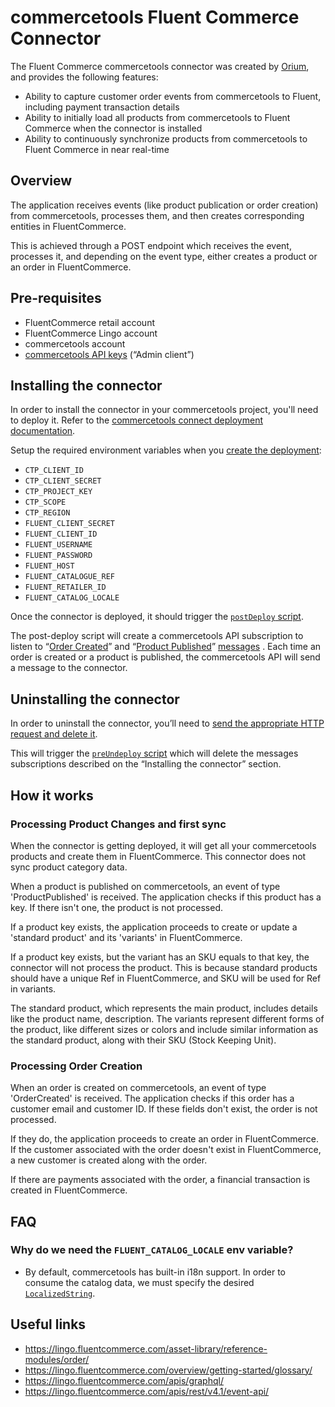 # commercetools Fluent Commerce Connector

The Fluent Commerce commercetools connector was created by [Orium](https://orium.com/), and provides the following features:
- Ability to capture customer order events from commercetools to Fluent, including payment transaction details
- Ability to initially load all products from commercetools to Fluent Commerce when the connector is installed
- Ability to continuously synchronize products from commercetools to Fluent Commerce in near real-time

## Overview

The application receives events (like product publication or order creation) from commercetools, processes them, and then creates corresponding entities in FluentCommerce.

This is achieved through a POST endpoint which receives the event, processes it, and depending on the event type, either creates a product or an order in FluentCommerce.

## Pre-requisites
  - FluentCommerce retail account
  - FluentCommerce Lingo account
  - commercetools account
  - [commercetools API keys](https://docs.commercetools.com/getting-started/create-api-client) (“Admin client”)

## Installing the connector
In order to install the connector in your commercetools project, you'll need to deploy it. Refer to the [commercetools connect deployment documentation](https://docs.commercetools.com/connect/concepts#deployments).

Setup the required environment variables when you [create the deployment](https://docs.commercetools.com/connect/getting-started#create-a-deployment):

- `CTP_CLIENT_ID`
- `CTP_CLIENT_SECRET`
- `CTP_PROJECT_KEY`
- `CTP_SCOPE`
- `CTP_REGION`
- `FLUENT_CLIENT_SECRET`
- `FLUENT_CLIENT_ID`
- `FLUENT_USERNAME`
- `FLUENT_PASSWORD`
- `FLUENT_HOST`
- `FLUENT_CATALOGUE_REF`
- `FLUENT_RETAILER_ID`
- `FLUENT_CATALOG_LOCALE`

Once the connector is deployed, it should trigger the [`postDeploy` script](https://docs.commercetools.com/connect/convert-existing-integration#postdeploy).

The post-deploy script will create a commercetools API subscription to listen to “[Order Created](https://docs.commercetools.com/api/projects/messages#order-created)” and “[Product Published](https://docs.commercetools.com/api/projects/messages#product-published)” [messages](https://docs.commercetools.com/api/projects/messages) . Each time an order is created or a product is published, the commercetools API will send a message to the connector.

## Uninstalling the connector

In order to uninstall the connector, you’ll need to [send the appropriate HTTP request and delete it](https://docs.commercetools.com/connect/deployments#delete-deployment).

This will trigger the [`preUndeploy` script](https://docs.commercetools.com/connect/convert-existing-integration#preundeploy) which will delete the messages subscriptions described on the “Installing the connector” section.

## How it works


### Processing Product Changes and first sync

When the connector is getting deployed, it will get all your commercetools products and create them in FluentCommerce. This connector does not sync product category data.

When a product is published on commercetools, an event of type 'ProductPublished' is received. The application checks if this product has a key. If there isn't one, the product is not processed. 

If a product key exists, the application proceeds to create or update a 'standard product' and its 'variants' in FluentCommerce. 

If a product key exists, but the variant has an SKU equals to that key, the connector will not process the product. This is because standard products should have a unique Ref in FluentCommerce, and SKU will be used for Ref in variants.

The standard product, which represents the main product, includes details like the product name, description. The variants represent different forms of the product, like different sizes or colors and include similar information as the standard product, along with their SKU (Stock Keeping Unit).

### Processing Order Creation 

When an order is created on commercetools, an event of type 'OrderCreated' is received. The application checks if this order has a customer email and customer ID. If these fields don't exist, the order is not processed. 

If they do, the application proceeds to create an order in FluentCommerce. If the customer associated with the order doesn't exist in FluentCommerce, a new customer is created along with the order. 

If there are payments associated with the order, a financial transaction is created in FluentCommerce.

## FAQ

### Why do we need the `FLUENT_CATALOG_LOCALE` env variable?

- By default, commercetools has built-in i18n support. In order to consume the catalog data, we must specify the desired [`LocalizedString`](https://docs.commercetools.com/api/types#localizedstring).



## Useful links
- https://lingo.fluentcommerce.com/asset-library/reference-modules/order/
- https://lingo.fluentcommerce.com/overview/getting-started/glossary/
- https://lingo.fluentcommerce.com/apis/graphql/
- https://lingo.fluentcommerce.com/apis/rest/v4.1/event-api/

